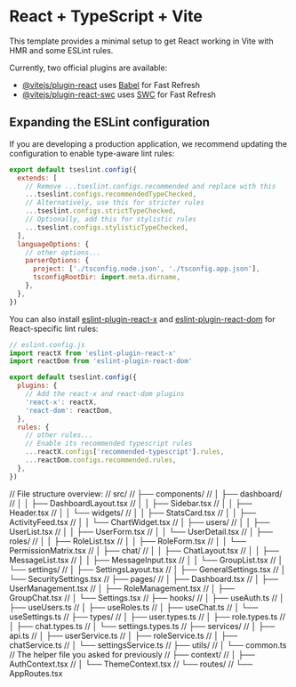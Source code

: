 # React + TypeScript + Vite

This template provides a minimal setup to get React working in Vite with HMR and some ESLint rules.

Currently, two official plugins are available:

- [@vitejs/plugin-react](https://github.com/vitejs/vite-plugin-react/blob/main/packages/plugin-react/README.md) uses [Babel](https://babeljs.io/) for Fast Refresh
- [@vitejs/plugin-react-swc](https://github.com/vitejs/vite-plugin-react-swc) uses [SWC](https://swc.rs/) for Fast Refresh

## Expanding the ESLint configuration

If you are developing a production application, we recommend updating the configuration to enable type-aware lint rules:

```js
export default tseslint.config({
  extends: [
    // Remove ...tseslint.configs.recommended and replace with this
    ...tseslint.configs.recommendedTypeChecked,
    // Alternatively, use this for stricter rules
    ...tseslint.configs.strictTypeChecked,
    // Optionally, add this for stylistic rules
    ...tseslint.configs.stylisticTypeChecked,
  ],
  languageOptions: {
    // other options...
    parserOptions: {
      project: ['./tsconfig.node.json', './tsconfig.app.json'],
      tsconfigRootDir: import.meta.dirname,
    },
  },
})
```

You can also install [eslint-plugin-react-x](https://github.com/Rel1cx/eslint-react/tree/main/packages/plugins/eslint-plugin-react-x) and [eslint-plugin-react-dom](https://github.com/Rel1cx/eslint-react/tree/main/packages/plugins/eslint-plugin-react-dom) for React-specific lint rules:

```js
// eslint.config.js
import reactX from 'eslint-plugin-react-x'
import reactDom from 'eslint-plugin-react-dom'

export default tseslint.config({
  plugins: {
    // Add the react-x and react-dom plugins
    'react-x': reactX,
    'react-dom': reactDom,
  },
  rules: {
    // other rules...
    // Enable its recommended typescript rules
    ...reactX.configs['recommended-typescript'].rules,
    ...reactDom.configs.recommended.rules,
  },
})
```

// File structure overview:
// src/
//  ├── components/
//  │   ├── dashboard/
//  │   │   ├── DashboardLayout.tsx
//  │   │   ├── Sidebar.tsx
//  │   │   ├── Header.tsx
//  │   │   └── widgets/
//  │   │       ├── StatsCard.tsx
//  │   │       ├── ActivityFeed.tsx
//  │   │       └── ChartWidget.tsx
//  │   ├── users/
//  │   │   ├── UserList.tsx
//  │   │   ├── UserForm.tsx
//  │   │   └── UserDetail.tsx
//  │   ├── roles/
//  │   │   ├── RoleList.tsx
//  │   │   ├── RoleForm.tsx
//  │   │   └── PermissionMatrix.tsx
//  │   ├── chat/
//  │   │   ├── ChatLayout.tsx
//  │   │   ├── MessageList.tsx
//  │   │   ├── MessageInput.tsx
//  │   │   └── GroupList.tsx
//  │   └── settings/
//  │       ├── SettingsLayout.tsx
//  │       ├── GeneralSettings.tsx
//  │       └── SecuritySettings.tsx
//  ├── pages/
//  │   ├── Dashboard.tsx
//  │   ├── UserManagement.tsx
//  │   ├── RoleManagement.tsx
//  │   ├── GroupChat.tsx
//  │   └── Settings.tsx
//  ├── hooks/
//  │   ├── useAuth.ts
//  │   ├── useUsers.ts
//  │   ├── useRoles.ts
//  │   ├── useChat.ts
//  │   └── useSettings.ts
//  ├── types/
//  │   ├── user.types.ts
//  │   ├── role.types.ts
//  │   ├── chat.types.ts
//  │   └── settings.types.ts
//  ├── services/
//  │   ├── api.ts
//  │   ├── userService.ts
//  │   ├── roleService.ts
//  │   ├── chatService.ts
//  │   └── settingsService.ts
//  ├── utils/
//  │   └── common.ts  // The helper file you asked for previously
//  ├── context/
//  │   ├── AuthContext.tsx
//  │   └── ThemeContext.tsx
//  └── routes/
//      └── AppRoutes.tsx